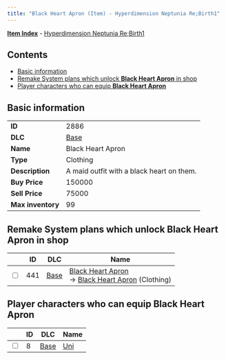```yaml
---
title: "Black Heart Apron (Item) - Hyperdimension Neptunia Re;Birth1"
---
```


[**Item Index**](/neptunia/rb1/item/index.html) - [Hyperdimension Neptunia Re;Birth1](/neptunia/rb1)

## Contents

- [Basic information](#basic-information)
- [Remake System plans which unlock **Black Heart Apron** in shop](#remake-system-plans-which-unlock-black-heart-apron-in-shop)
- [Player characters who can equip **Black Heart Apron**](#player-characters-who-can-equip-black-heart-apron)

## Basic information

|   |   |
| -- | -- |
| **ID** | 2886 |
| **DLC** | [Base](/neptunia/rb1/dlc/1-base.html) |
| **Name** | Black Heart Apron |
| **Type** | Clothing |
| **Description** | A maid outfit with a black heart on them. |
| **Buy Price** | 150000 |
| **Sell Price** | 75000 |
| **Max inventory** | 99 |


## Remake System plans which unlock **Black Heart Apron** in shop

|    | ID | DLC | Name |
| -- | -- | --- | ---- |
| <input type="checkbox" id="rb1-remake-1-441" class="trackbox" /> | 441 | [Base](/neptunia/rb1/dlc/1-base.html) | [Black Heart Apron](/neptunia/rb1/remake/1-441-black-heart-apron.html)<br /> → [Black Heart Apron](/neptunia/rb1/item/1-2886-black-heart-apron.html) (Clothing) |


## Player characters who can equip **Black Heart Apron**

|    | ID | DLC | Name |
| -- | -- | --- | ---- |
| <input type="checkbox" id="rb1-player-1-8" class="trackbox" /> | 8 | [Base](/neptunia/rb1/dlc/1-base.html) | [Uni](/neptunia/rb1/player/1-8-uni.html) |
